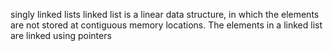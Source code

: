 singly linked lists
linked list is a linear data structure, in which the elements are not stored at contiguous memory locations. The elements in a linked list are linked using pointers
